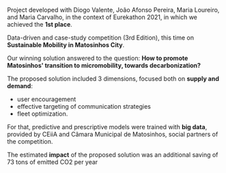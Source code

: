 Project developed with Diogo Valente, João Afonso Pereira, Maria Loureiro, and Maria Carvalho, in the context of Eurekathon 2021, in which we achieved the **1st place**. 

Data-driven and case-study competition (3rd Edition), this time on **Sustainable Mobility in Matosinhos City**.

Our winning solution answered to the question: **How to promote Matosinhos' transition to micromobility, towards decarbonization?**

The proposed solution included 3 dimensions, focused both on **supply and demand**:

* user encouragement
* effective targeting of communication strategies
* fleet optimization.

For that, predictive and prescriptive models were trained with **big data**, provided by CEiiA and Câmara Municipal de Matosinhos, social partners of the competition.

The estimated **impact** of the proposed solution was an additional saving of 73 tons of emitted CO2 per year
